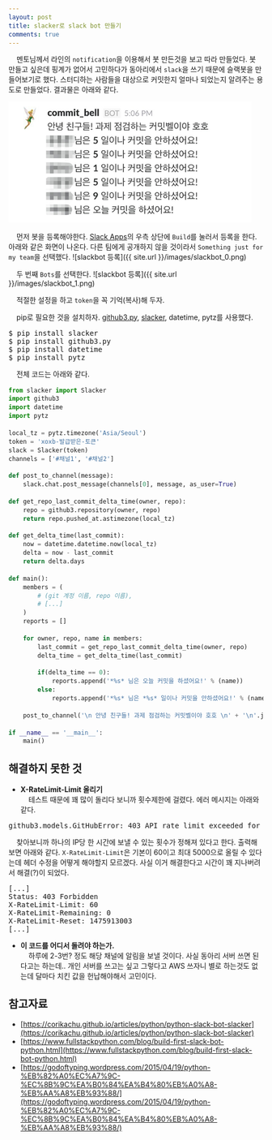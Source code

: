 ```yaml
---
layout: post
title: slacker로 slack bot 만들기
comments: true
---
```

&nbsp;&nbsp;&nbsp; 멘토님께서 라인의 `notification`을 이용해서 봇 만든것을 보고 따라 만들었다. 봇 만들고 싶은데 핑계가 없어서 고민하다가 동아리에서 `slack`을 쓰기 때문에 슬랙봇을 만들어보기로 했다. 스터디하는 사람들을 대상으로 커밋한지 얼마나 되었는지 알려주는 용도로 만들었다. 결과물은 아래와 같다.

<img src="/images/commit-bell.jpeg" alt="클린 코드를 위한 테스트 주도 개발" style="width: 480px; margin-left: auto; margin-right: auto; "/>

&nbsp;&nbsp;&nbsp; 먼저 봇을 등록해야한다. [Slack Apps](https://studytcp.slack.com/apps)의 우측 상단에 `Build`를 눌러서 등록을 한다. 아래와 같은 화면이 나온다. 다른 팀에게 공개하지 않을 것이라서 `Something just for my team`을 선택했다.
![slackbot 등록]({{ site.url }}/images/slackbot_0.png)

&nbsp;&nbsp;&nbsp; 두 번째 `Bots`를 선택한다.
![slackbot 등록]({{ site.url }}/images/slackbot_1.png)

&nbsp;&nbsp;&nbsp; 적절한 설정을 하고 `token`을 꼭 기억(복사)해 두자.

&nbsp;&nbsp;&nbsp; pip로 필요한 것을 설치하자. [github3.py](https://github3py.readthedocs.io/en/master/), [slacker](https://pypi.python.org/pypi/slacker/), datetime, pytz를 사용했다.
<pre>$ pip install slacker
$ pip install github3.py
$ pip install datetime
$ pip install pytz</pre>

&nbsp;&nbsp;&nbsp; 전체 코드는 아래와 같다.
```python
from slacker import Slacker
import github3
import datetime
import pytz

local_tz = pytz.timezone('Asia/Seoul')
token = 'xoxb-발급받은-토큰'
slack = Slacker(token)
channels = ['#채널1', '#채널2']

def post_to_channel(message):
    slack.chat.post_message(channels[0], message, as_user=True)

def get_repo_last_commit_delta_time(owner, repo):
    repo = github3.repository(owner, repo)
    return repo.pushed_at.astimezone(local_tz)

def get_delta_time(last_commit):
    now = datetime.datetime.now(local_tz)
    delta = now - last_commit
    return delta.days

def main():
    members = (
        # (git 계정 이름, repo 이름),
        # [...]
    )
    reports = []

    for owner, repo, name in members:
        last_commit = get_repo_last_commit_delta_time(owner, repo)
        delta_time = get_delta_time(last_commit)

        if(delta_time == 0):
            reports.append('*%s* 님은 오늘 커밋을 하셨어요!' % (name))
        else:
            reports.append('*%s* 님은 *%s* 일이나 커밋을 안하셨어요!' % (name, delta_time))

    post_to_channel('\n 안녕 친구들! 과제 점검하는 커밋벨이야 호호 \n' + '\n'.join(reports))

if __name__ == '__main__':
    main()
```

## **해결하지 못한 것**
* **X-RateLimit-Limit 올리기**      
&nbsp;&nbsp;&nbsp; 테스트 때문에 꽤 많이 돌리다 보니까 횟수제한에 걸렸다. 에러 메시지는 아래와 같다.
<pre>github3.models.GitHubError: 403 API rate limit exceeded for 106.246.181.100. (But here's the good news: Authenticated requests get a higher rate limit. Check out the documentation for more details.)</pre>

&nbsp;&nbsp;&nbsp; 찾아보니까 하나의 IP당 한 시간에 보낼 수 있는 횟수가 정해져 있다고 한다. 출력해 보면 아래와 같다. `X-RateLimit-Limit`은 기본이 60이고 최대 5000으로 올릴 수 있다는데 헤더 수정을 어떻게 해야할지 모르겠다. 사실 이거 해결한다고 시간이 꽤 지나버려서 해결(?)이 되었다.
<pre>[...]
Status: 403 Forbidden
X-RateLimit-Limit: 60
X-RateLimit-Remaining: 0
X-RateLimit-Reset: 1475913003
[...]</pre>

* **이 코드를 어디서 돌려야 하는가.**     
&nbsp;&nbsp;&nbsp; 하루에 2-3번? 정도 해당 채널에 알림을 보낼 것이다. 사실 동아리 서버 쓰면 된다고는 하는데.. 개인 서버를 쓰고는 싶고 그렇다고 AWS 쓰자니 별로 하는것도 없는데 달마다 치킨 값을 헌납해야해서 고민이다.

## **참고자료**
* [https://corikachu.github.io/articles/python/python-slack-bot-slacker](https://corikachu.github.io/articles/python/python-slack-bot-slacker)
* [https://www.fullstackpython.com/blog/build-first-slack-bot-python.html](https://www.fullstackpython.com/blog/build-first-slack-bot-python.html)
* [https://godoftyping.wordpress.com/2015/04/19/python-%EB%82%A0%EC%A7%9C-%EC%8B%9C%EA%B0%84%EA%B4%80%EB%A0%A8-%EB%AA%A8%EB%93%88/](https://godoftyping.wordpress.com/2015/04/19/python-%EB%82%A0%EC%A7%9C-%EC%8B%9C%EA%B0%84%EA%B4%80%EB%A0%A8-%EB%AA%A8%EB%93%88/)
